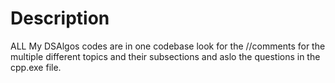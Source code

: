 # Description
ALL My DSAlgos codes are in one codebase
look for the //comments for the multiple different topics and their subsections and aslo the questions in the cpp.exe file.
